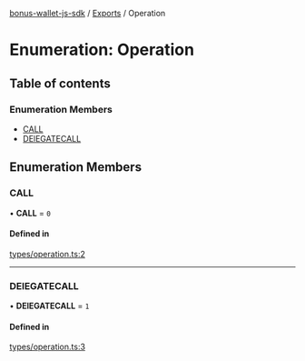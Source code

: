 [bonus-wallet-js-sdk](../README.md) / [Exports](../modules.md) / Operation

# Enumeration: Operation

## Table of contents

### Enumeration Members

- [CALL](Operation.md#call)
- [DElEGATECALL](Operation.md#delegatecall)

## Enumeration Members

### CALL

• **CALL** = ``0``

#### Defined in

[types/operation.ts:2](https://github.com/study-core/bonus-wallet-js-sdk/blob/a6cc21a/src/types/operation.ts#L2)

___

### DElEGATECALL

• **DElEGATECALL** = ``1``

#### Defined in

[types/operation.ts:3](https://github.com/study-core/bonus-wallet-js-sdk/blob/a6cc21a/src/types/operation.ts#L3)
